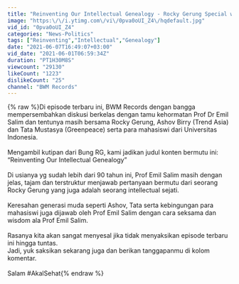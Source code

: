 ```yaml
---
title: "Reinventing Our Intellectual Genealogy - Rocky Gerung Special with Prof Emil Salim and Millenials"
image: "https:\/\/i.ytimg.com\/vi\/0pva0oUI_Z4\/hqdefault.jpg"
vid_id: "0pva0oUI_Z4"
categories: "News-Politics"
tags: ["Reinventing","Intellectual","Genealogy"]
date: "2021-06-07T16:49:07+03:00"
vid_date: "2021-06-01T06:59:34Z"
duration: "PT1H30M8S"
viewcount: "29130"
likeCount: "1223"
dislikeCount: "25"
channel: "BWM Records"
---
```

{% raw %}Di episode terbaru ini, BWM Records dengan bangga mempersembahkan diskusi berkelas dengan tamu kehormatan Prof Dr Emil Salim dan tentunya masih bersama Rocky Gerung, Ashov Birry (Trend Asia) dan Tata Mustasya (Greenpeace) serta para mahasiswi dari Universitas Indonesia. <br /><br />Mengambil kutipan dari Bung RG, kami jadikan judul konten bermutu ini:<br />“Reinventing Our Intellectual Genealogy”<br /><br />Di usianya yg sudah lebih dari 90 tahun ini, Prof Emil Salim masih dengan jelas, tajam dan terstruktur menjawab pertanyaan bermutu dari seorang Rocky Gerung yang juga adalah seorang intellectual sejati.<br /><br />Keresahan generasi muda seperti Ashov, Tata serta kebingungan para mahasiswi juga dijawab oleh Prof Emil Salim dengan cara seksama dan wisdom ala Prof Emil Salim.<br /> <br />Rasanya kita akan sangat menyesal jika tidak menyaksikan episode terbaru ini hingga tuntas. <br />Jadi, yuk saksikan sekarang juga dan berikan tanggapanmu di kolom komentar.<br /><br />Salam #AkalSehat{% endraw %}
